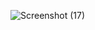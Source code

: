 ![Screenshot (17)](https://github.com/user-attachments/assets/bb88d326-064b-4703-a062-1bc7b06d0f31)
